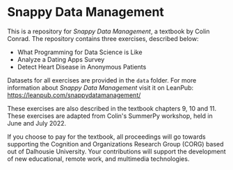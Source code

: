 # Snappy Data Management
This is a repository for _Snappy Data Management_, a textbook by Colin Conrad. The repository contains three exercises, described below:
- What Programming for Data Science is Like
- Analyze a Dating Apps Survey
- Detect Heart Disease in Anonymous Patients
 
 
Datasets for all exercises are provided in the `data` folder. For more information about _Snappy Data Management_ visit it on LeanPub: https://leanpub.com/snappydatamanagement/

These exercises are also described in the textbook chapters 9, 10 and 11. These exercises are adapted from Colin's SummerPy workshop, held in June and July 2022. 

If you choose to pay for the textbook, all proceedings will go towards supporting the Cognition and Organizations Research Group (CORG) based out of Dalhousie University. Your contributions will support the development of new educational, remote work, and multimedia technologies.
